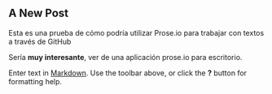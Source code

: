 ## A New Post

Esta es una prueba de cómo podría utilizar Prose.io para trabajar con textos a través de GitHub

Sería **muy interesante**, ver de una aplicación prose.io para escritorio.

Enter text in [Markdown](http://daringfireball.net/projects/markdown/). Use the toolbar above, or click the **?** button for formatting help.

